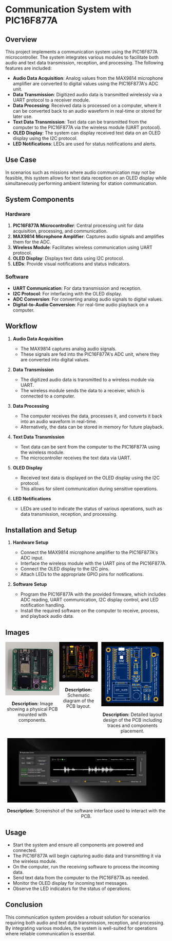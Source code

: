 # Communication System with PIC16F877A

## Overview

This project implements a communication system using the PIC16F877A microcontroller. The system integrates various modules to facilitate both audio and text data transmission, reception, and processing. The following features are included:

- **Audio Data Acquisition**: Analog values from the MAX9814 microphone amplifier are converted to digital values using the PIC16F877A's ADC unit.
- **Data Transmission**: Digitized audio data is transmitted wirelessly via a UART protocol to a receiver module.
- **Data Processing**: Received data is processed on a computer, where it can be converted back to an audio waveform in real-time or stored for later use.
- **Text Data Transmission**: Text data can be transmitted from the computer to the PIC16F877A via the wireless module (UART protocol).
- **OLED Display**: The system can display received text data on an OLED display using the I2C protocol.
- **LED Notifications**: LEDs are used for status notifications and alerts.

## Use Case

In scenarios such as missions where audio communication may not be feasible, this system allows for text data reception on an OLED display while simultaneously performing ambient listening for station communication.

## System Components

### Hardware

1. **PIC16F877A Microcontroller**: Central processing unit for data acquisition, processing, and communication.
2. **MAX9814 Microphone Amplifier**: Captures audio signals and amplifies them for the ADC.
3. **Wireless Module**: Facilitates wireless communication using UART protocol.
4. **OLED Display**: Displays text data using I2C protocol.
5. **LEDs**: Provide visual notifications and status indicators.

### Software

- **UART Communication**: For data transmission and reception.
- **I2C Protocol**: For interfacing with the OLED display.
- **ADC Conversion**: For converting analog audio signals to digital values.
- **Digital-to-Audio Conversion**: For real-time audio playback on a computer.

## Workflow

1. **Audio Data Acquisition**
   - The MAX9814 captures analog audio signals.
   - These signals are fed into the PIC16F877A's ADC unit, where they are converted into digital values.

2. **Data Transmission**
   - The digitized audio data is transmitted to a wireless module via UART.
   - The wireless module sends the data to a receiver, which is connected to a computer.

3. **Data Processing**
   - The computer receives the data, processes it, and converts it back into an audio waveform in real-time.
   - Alternatively, the data can be stored in memory for future playback.

4. **Text Data Transmission**
   - Text data can be sent from the computer to the PIC16F877A using the wireless module.
   - The microcontroller receives the text data via UART.

5. **OLED Display**
   - Received text data is displayed on the OLED display using the I2C protocol.
   - This allows for silent communication during sensitive operations.

6. **LED Notifications**
   - LEDs are used to indicate the status of various operations, such as data transmission, reception, and processing.

## Installation and Setup

1. **Hardware Setup**
   - Connect the MAX9814 microphone amplifier to the PIC16F877A's ADC input.
   - Interface the wireless module with the UART pins of the PIC16F877A.
   - Connect the OLED display to the I2C pins.
   - Attach LEDs to the appropriate GPIO pins for notifications.

2. **Software Setup**
   - Program the PIC16F877A with the provided firmware, which includes ADC reading, UART communication, I2C display control, and LED notification handling.
   - Install the required software on the computer to receive, process, and playback audio data.

## Images

<!DOCTYPE html>
<html lang="en">
<head>
  <meta charset="UTF-8">
  <meta name="viewport" content="width=device-width, initial-scale=1.0">
  <style>
    .image-row {
      display: flex;
      justify-content: space-around;
      align-items: flex-start;
    }
    .image-container {
      text-align: center;
    }
    .image-container img {
      max-height: 200px;
      width: auto;
      height: auto;
      max-width: 100%;
    }
  </style>
</head>
<body>

<div class="image-row">
  <div class="image-container">
    <img src="https://raw.githubusercontent.com/x3beche/PIC16F877A-Audio-Transmitter/main/images/pcb_mounted.jpg" alt="PCB Mounted">
    <p><b>Description:</b> Image showing a physical PCB mounted with components.</p>
  </div>
  <div class="image-container">
    <img src="https://raw.githubusercontent.com/x3beche/PIC16F877A-Audio-Transmitter/main/images/pcb_schematic.png" alt="PCB Schematic">
    <p><b>Description:</b> Schematic diagram of the PCB layout.</p>
  </div>
  <div class="image-container">
    <img src="https://raw.githubusercontent.com/x3beche/PIC16F877A-Audio-Transmitter/main/images/pcb.png" alt="PCB Layout">
    <p><b>Description:</b> Detailed layout design of the PCB including traces and components placement.</p>
  </div>
</div>

<div class="image-container">
  <img src="https://raw.githubusercontent.com/x3beche/PIC16F877A-Audio-Transmitter/main/images/software.png" alt="Software Interface">
  <p><b>Description:</b> Screenshot of the software interface used to interact with the PCB.</p>
</div>

</body>
</html>



## Usage

- Start the system and ensure all components are powered and connected.
- The PIC16F877A will begin capturing audio data and transmitting it via the wireless module.
- On the computer, run the receiving software to process the incoming data.
- Send text data from the computer to the PIC16F877A as needed.
- Monitor the OLED display for incoming text messages.
- Observe the LED indicators for the status of operations.

## Conclusion

This communication system provides a robust solution for scenarios requiring both audio and text data transmission, reception, and processing. By integrating various modules, the system is well-suited for operations where reliable communication is essential.